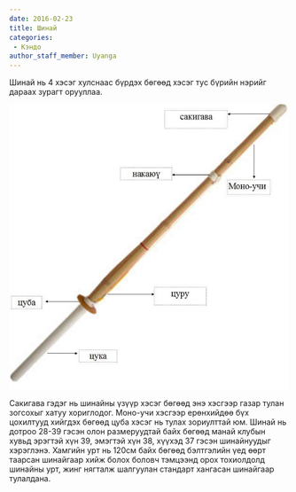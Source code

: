 ```yaml
---
date: 2016-02-23
title: Шинай
categories:
 - Кэндо
author_staff_member: Uyanga
---
```

Шинай нь 4 хэсэг хулснаас бүрдэх бөгөөд хэсэг тус бүрийн нэрийг дараах зурагт орууллаа. 

![Shinai](https://raw.githubusercontent.com/basekendo/basekendo.github.io/main/.images/shinai-post.jpg)

Сакигава гэдэг нь шинайны үзүүр хэсэг бөгөөд энэ хэсгээр газар тулан зогсохыг хатуу хориглодог. Моно-учи хэсгээр ерөнхийдөө бүх цохилтууд хийгдэх бөгөөд цуба хэсэг нь тулах зориулттай юм. Шинай нь дотроо 28-39 гэсэн олон размеруудтай байх бөгөөд манай клубын хувьд эрэгтэй хүн 39, эмэгтэй хүн 38, хүүхэд 37 гэсэн шинайнуудыг хэрэглэнэ. Хамгийн урт нь 120см байх бөгөөд бэлтгэлийн үед өөрт таарсан шинайгаар хийж болох боловч тэмцээнд орох тохиолдолд шинайны урт, жинг нягталж шалгуулан стандарт хангасан шинайгаар тулалдана.